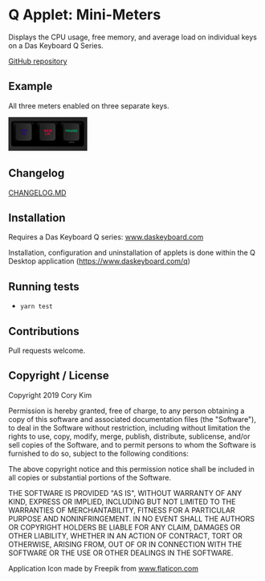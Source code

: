 # Q Applet: Mini-Meters

Displays the CPU usage, free memory, and average load on individual keys on a Das Keyboard Q Series.

[GitHub repository]([https://github.com/daskeyboard/q-applet-cpu-usage](https://github.com/corykim/daskeyboard-applet--mini-meters))

## Example

All three meters enabled on three separate keys.

![CPU Usage on a Das Keyboard Q](assets/image.png "Q CPU usage")

## Changelog

[CHANGELOG.MD](CHANGELOG.md)

## Installation

Requires a Das Keyboard Q series: www.daskeyboard.com

Installation, configuration and uninstallation of applets is done within
the Q Desktop application (https://www.daskeyboard.com/q)

## Running tests

- `yarn test`

## Contributions

Pull requests welcome.

## Copyright / License

Copyright 2019 Cory Kim

Permission is hereby granted, free of charge, to any person obtaining a copy of this software and associated documentation files (the "Software"), to deal in the Software without restriction, including without limitation the rights to use, copy, modify, merge, publish, distribute, sublicense, and/or sell copies of the Software, and to permit persons to whom the Software is furnished to do so, subject to the following conditions:

The above copyright notice and this permission notice shall be included in all copies or substantial portions of the Software.

THE SOFTWARE IS PROVIDED "AS IS", WITHOUT WARRANTY OF ANY KIND, EXPRESS OR IMPLIED, INCLUDING BUT NOT LIMITED TO THE WARRANTIES OF MERCHANTABILITY, FITNESS FOR A PARTICULAR PURPOSE AND NONINFRINGEMENT. IN NO EVENT SHALL THE AUTHORS OR COPYRIGHT HOLDERS BE LIABLE FOR ANY CLAIM, DAMAGES OR OTHER LIABILITY, WHETHER IN AN ACTION OF CONTRACT, TORT OR OTHERWISE, ARISING FROM, OUT OF OR IN CONNECTION WITH THE SOFTWARE OR THE USE OR OTHER DEALINGS IN THE SOFTWARE.


Application Icon made by Freepik from www.flaticon.com

